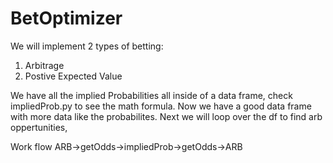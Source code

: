 # BetOptimizer

We will implement 2 types of betting:

1. Arbitrage
2. Postive Expected Value

We have all the implied Probabilities all inside of a data frame, check  impliedProb.py to see the math formula. Now we have a good data frame with more data like
the probabilites. Next we will loop over the df to find arb oppertunities,

Work flow ARB->getOdds->impliedProb->getOdds->ARB